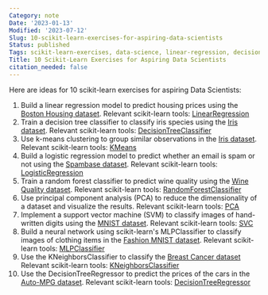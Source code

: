 ```yaml
---
Category: note
Date: '2023-01-13'
Modified: '2023-07-12'
Slug: 10-scikit-learn-exercises-for-aspiring-data-scientists
Status: published
Tags: scikit-learn-exercises, data-science, linear-regression, decision-tree-classifier, k-means-clustering, logistic-regression, random-forest-classifier, principal-component-analysis, support-vector-machine, neural-network, KNeighborsClassifier, DecisionTreeRegressor, Boston-Housing-dataset, Iris-dataset, Spambase-dataset, Wine-Quality-dataset, MNIST-dataset, Fashion-MNIST-dataset, Breast-Cancer-dataset, Auto-MPG-dataset
Title: 10 Scikit-Learn Exercises for Aspiring Data Scientists
citation_needed: false
---
```


Here are ideas for 10 scikit-learn exercises for aspiring Data Scientists:

1.  Build a linear regression model to predict housing prices using the [Boston Housing dataset](https://www.kaggle.com/c/boston-housing). Relevant scikit-learn tools: [LinearRegression](https://scikit-learn.org/stable/modules/generated/sklearn.linear_model.LinearRegression.html)
2.  Train a decision tree classifier to classify iris species using the [Iris dataset](https://archive.ics.uci.edu/ml/datasets/iris). Relevant scikit-learn tools: [DecisionTreeClassifier](https://scikit-learn.org/stable/modules/generated/sklearn.tree.DecisionTreeClassifier.html)
3.  Use k-means clustering to group similar observations in the [Iris dataset](https://archive.ics.uci.edu/ml/datasets/iris). Relevant scikit-learn tools: [KMeans](https://scikit-learn.org/stable/modules/generated/sklearn.cluster.KMeans.html)
4.  Build a logistic regression model to predict whether an email is spam or not using the [Spambase dataset](https://archive.ics.uci.edu/ml/datasets/spambase). Relevant scikit-learn tools: [LogisticRegression](https://scikit-learn.org/stable/modules/generated/sklearn.linear_model.LogisticRegression.html)
5.  Train a random forest classifier to predict wine quality using the [Wine Quality dataset](https://archive.ics.uci.edu/ml/datasets/Wine+Quality). Relevant scikit-learn tools: [RandomForestClassifier](https://scikit-learn.org/stable/modules/generated/sklearn.ensemble.RandomForestClassifier.html)
6.  Use principal component analysis (PCA) to reduce the dimensionality of a dataset and visualize the results. Relevant scikit-learn tools: [PCA](https://scikit-learn.org/stable/modules/generated/sklearn.decomposition.PCA.html)
7.  Implement a support vector machine (SVM) to classify images of hand-written digits using the [MNIST dataset](http://yann.lecun.com/exdb/mnist/). Relevant scikit-learn tools: [SVC](https://scikit-learn.org/stable/modules/generated/sklearn.svm.SVC.html)
8.  Build a neural network using scikit-learn's MLPClassifier to classify images of clothing items in the [Fashion MNIST dataset](https://github.com/zalandoresearch/fashion-mnist). Relevant scikit-learn tools: [MLPClassifier](https://scikit-learn.org/stable/modules/generated/sklearn.neural_network.MLPClassifier.html)
9.  Use the KNeighborsClassifier to classify the [Breast Cancer dataset](https://archive.ics.uci.edu/ml/datasets/Breast+Cancer+Wisconsin+%28Diagnostic%29) Relevant scikit-learn tools: [KNeighborsClassifier](https://scikit-learn.org/stable/modules/generated/sklearn.neighbors.KNeighborsClassifier.html)
10. Use the DecisionTreeRegressor to predict the prices of the cars in the [Auto-MPG dataset](https://archive.ics.uci.edu/ml/datasets/auto+mpg). Relevant scikit-learn tools: [DecisionTreeRegressor](https://scikit-learn.org/stable/modules/generated/sklearn.tree.DecisionTreeRegressor.html)
